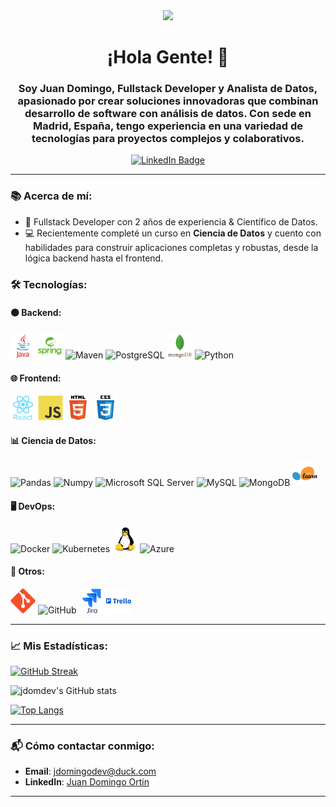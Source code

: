 <div id="header" align="center">
  <img src="https://media.giphy.com/media/BACNp4PYgXACSPujxi/giphy.gif" width=250>
  <h1 align="center">¡Hola Gente! 👋</h1>
  <h3 align="center">Soy Juan Domingo, Fullstack Developer y Analista de Datos, apasionado por crear soluciones innovadoras que combinan desarrollo de software con análisis de datos. Con sede en Madrid, España, tengo experiencia en una variedad de tecnologías para proyectos complejos y colaborativos.</h3>
</div>

<div id="badges" align="center">
  <a href="https://www.linkedin.com/in/juandomingoortin">
    <img src="https://findicons.com/files/icons/1982/social_me/60/linkedin.png" alt="LinkedIn Badge"/>
  </a>
</div>

---

### 📚 Acerca de mí:
  - 💼 Fullstack Developer con 2 años de experiencia & Científico de Datos.
  - 💻 Recientemente completé un curso en **Ciencia de Datos** y cuento con habilidades para construir aplicaciones completas y robustas, desde la lógica backend hasta el frontend.

### 🛠️ Tecnologías:

#### 🟠 Backend:
<div align="left">
  <img src="https://github.com/devicons/devicon/blob/master/icons/java/java-original-wordmark.svg" title="Java" alt="Java" width="40" height="40"/>
  <img src="https://github.com/devicons/devicon/blob/master/icons/spring/spring-original-wordmark.svg" title="Spring Boot" alt="Spring Boot" width="40" height="40"/>
  <img src="https://cdn.jsdelivr.net/gh/devicons/devicon/icons/maven/maven-original.svg" title="Maven" alt="Maven" width="40" height="40"/>
  <img src="https://cdn.jsdelivr.net/gh/devicons/devicon/icons/postgresql/postgresql-original-wordmark.svg" title="PostgreSQL" alt="PostgreSQL" width="40" height="40"/>
  <img src="https://github.com/devicons/devicon/blob/master/icons/mongodb/mongodb-original-wordmark.svg" title="MongoDB" alt="MongoDB" width="40" height="40"/>
  <img src="https://cdn.jsdelivr.net/gh/devicons/devicon/icons/python/python-original-wordmark.svg" title="Python" alt="Python" width="40" height="40"/>
</div>

#### 🌐 Frontend:
<div align="left">
  <img src="https://github.com/devicons/devicon/blob/master/icons/react/react-original-wordmark.svg" title="React" alt="React" width="40" height="40"/>
  <img src="https://github.com/devicons/devicon/blob/master/icons/javascript/javascript-original.svg" title="JavaScript" alt="JavaScript" width="40" height="40"/>
  <img src="https://github.com/devicons/devicon/blob/master/icons/html5/html5-original-wordmark.svg" title="HTML5" alt="HTML5" width="40" height="40"/>
  <img src="https://github.com/devicons/devicon/blob/master/icons/css3/css3-original-wordmark.svg" title="CSS3" alt="CSS3" width="40" height="40"/>
</div>

#### 📊 Ciencia de Datos:
<div align="left">
  <img src="https://cdn.jsdelivr.net/gh/devicons/devicon/icons/pandas/pandas-original-wordmark.svg" title="Pandas" alt="Pandas" width="40" height="40"/>
  <img src="https://cdn.jsdelivr.net/gh/devicons/devicon/icons/numpy/numpy-original-wordmark.svg" title="Numpy" alt="Numpy" width="40" height="40"/>
  <img src="https://cdn.jsdelivr.net/gh/devicons/devicon/icons/microsoftsqlserver/microsoftsqlserver-original.svg" title="Microsoft SQL Server" alt="Microsoft SQL Server" width="40" height="40"/>
  <img src="https://cdn.jsdelivr.net/gh/devicons/devicon/icons/mysql/mysql-original-wordmark.svg" title="MySQL" alt="MySQL" width="40" height="40"/>
  <img src="https://cdn.jsdelivr.net/gh/devicons/devicon/icons/mongodb/mongodb-original-wordmark.svg" title="MongoDB" alt="MongoDB" width="40" height="40"/>
  <img src="https://github.com/devicons/devicon/blob/master/icons/scikitlearn/scikitlearn-original.svg" title="Scikit-Learn" alt="Scikit-Learn" width="40" height="40"/>
</div>

#### 🖥️ DevOps:
<div align="left">
  <img src="https://cdn.jsdelivr.net/gh/devicons/devicon/icons/docker/docker-original-wordmark.svg" title="Docker" alt="Docker" width="40" height="40"/>
  <img src="https://cdn.jsdelivr.net/gh/devicons/devicon/icons/kubernetes/kubernetes-plain-wordmark.svg" title="Kubernetes" alt="Kubernetes" width="40" height="40"/>
  <img src="https://github.com/devicons/devicon/blob/master/icons/linux/linux-original.svg" title="Linux" alt="Linux" width="40" height="40"/>
  <img src="https://cdn.jsdelivr.net/gh/devicons/devicon/icons/azure/azure-original-wordmark.svg" title="Azure" alt="Azure" width="40" height="40"/>
</div>

#### 🧩 Otros:
<div align="left">
  <img src="https://github.com/devicons/devicon/blob/master/icons/git/git-original.svg" title="Git" alt="Git" width="40" height="40"/>
  <img src="https://findicons.com/files/icons/2796/metro_uinvert_dock/128/github.png" title="GitHub" alt="GitHub" width="40" height="40"/>
  <img src="https://github.com/devicons/devicon/blob/master/icons/jira/jira-original-wordmark.svg" title="Jira" alt="Jira" width="40" height="40"/>
  <img src="https://github.com/devicons/devicon/blob/master/icons/trello/trello-plain-wordmark.svg" title="Trello" alt="Trello" width="40" height="40"/>
</div>

---

### :chart_with_upwards_trend: Mis Estadísticas:

[![GitHub Streak](https://streak-stats.demolab.com?user=jdomdev&theme=dark&hide_border=true)](https://git.io/streak-stats)

![jdomdev's GitHub stats](https://github-readme-stats.vercel.app/api?username=jdomdev&show_icons=true&theme=dark)

[![Top Langs](https://github-readme-stats.vercel.app/api/top-langs/?username=jdomdev&layout=compact)](https://github.com/anuraghazra/github-readme-stats)

---

### 📬 Cómo contactar conmigo:
- **Email**: [jdomingodev@duck.com](mailto:jdomingodev@duck.com)
- **LinkedIn**: [Juan Domingo Ortin](https://www.linkedin.com/in/juandomingoortin)

---
